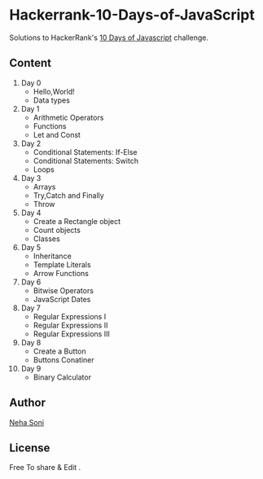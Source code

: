 # Hackerrank-10-Days-of-JavaScript

Solutions to HackerRank's <a href="https://www.hackerrank.com/domains/tutorials/10-days-of-javascript">10 Days of Javascript</a> challenge.

## Content
<ol>
  <li>Day 0
  <ul>
    <li>Hello,World!</li>
    <li>Data types</li>
  </ul>
  </li>
  
  <li>Day 1
  <ul>
    <li>Arithmetic Operators</li>
    <li>Functions</li>
    <li>Let and Const</li>
  </ul>
  </li>
  
  <li>Day 2
  <ul>
    <li>Conditional Statements: If-Else</li>
    <li>Conditional Statements: Switch</li>
    <li>Loops</li>
  </ul>
  </li>
  
  <li>Day 3
  <ul>
    <li>Arrays</li>
    <li>Try,Catch and Finally</li>
    <li>Throw</li>
  </ul>
  </li>
  
  <li>Day 4
  <ul>
    <li>Create a Rectangle object</li>
    <li>Count objects</li>
    <li>Classes</li>
  </ul>
  </li>
  
  <li>Day 5
  <ul>
    <li>Inheritance</li>
    <li>Template Literals</li>
    <li>Arrow Functions</li>
  </ul>
  </li>
  
  <li>Day 6
  <ul>
    <li>Bitwise Operators</li>
    <li>JavaScript Dates</li>
  </ul>
  </li>
  
  <li>Day 7
  <ul>
    <li>Regular Expressions I</li>
    <li>Regular Expressions II</li>
    <li>Regular Expressions III</li>
  </ul>
  </li>
  
  <li>Day 8
  <ul>
    <li>Create a Button</li>
    <li>Buttons Conatiner</li>
  </ul>
  </li>
  
  
  <li>Day 9
  <ul>
    <li>Binary Calculator</li>
  </ul>
  </li>
</ol>

## Author
[Neha Soni](https://nehasoni05.github.io/Neha-Portfolio/)

## License
Free To share & Edit .

